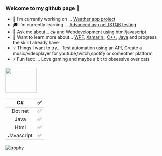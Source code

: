 ### Welcome to my github page 🖖 


- 🔭 I’m currently working on ... [Weather app project](https://github.com/Carpenteri1/WeatherApp)
- 🎓 I’m currently learning ... [Advanced asp net](https://docs.microsoft.com/en-us/aspnet/web-api/overview/advanced/),[ISTQB testing](https://www.istqb.org)
- 💬 Ask me about... c# and Webdevelopment using html/javascript
- 📖 Want to learn more about... [WPF](https://docs.microsoft.com/en-us/visualstudio/designers/getting-started-with-wpf?view=vs-2019), [Xamarin ](https://docs.microsoft.com/en-us/xamarin/), [C++](https://docs.microsoft.com/en-us/cpp/cpp/?view=vs-2019), [Java](https://docs.oracle.com/en/java/) and progress the skill I already have
- 💡  Things I want to try... Test automation using an API, Create a music/videoplayer for youtube,twitch,spotify or someother platform
- ⚡ Fun fact: ... Love gaming and maybe a bit to obsessive over cats

<img src="https://i.giphy.com/media/eZsKqkZUEM5vG/200.webp" width="100" height=80/>

| C#                   | :white_check_mark:    |                       
|:--------------------:|:---------------------:|
| Dot net              | :white_check_mark:    |
| Java                 | :white_check_mark:    |             
| Html                 | :white_check_mark:    |                                        
| Javascript           | :white_check_mark:    |           
                     
                     
                     
![trophy](https://github-profile-trophy.vercel.app/?username=carpenteri1&theme=monokai&title=Issues,Commit,PullRequest,Repositories)
